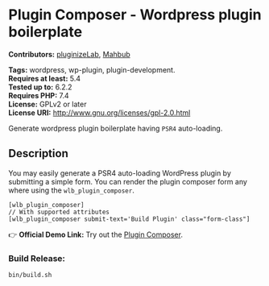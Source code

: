 # Plugin Composer - Wordpress plugin boilerplate #
**Contributors:**  [pluginizeLab](https://profiles.wordpress.org/pluginizelab/), [Mahbub](https://profiles.wordpress.org/mrabbani/)

**Tags:** wordpress, wp-plugin, plugin-development.  
**Requires at least:** 5.4  
**Tested up to:** 6.2.2  
**Requires PHP:** 7.4  
**License:** GPLv2 or later  
**License URI:** http://www.gnu.org/licenses/gpl-2.0.html  

Generate wordpress plugin boilerplate having `PSR4` auto-loading.

## Description ##

You may easily generate a PSR4 auto-loading WordPress plugin by submitting a simple form. You can render the plugin composer form any where using the `wlb_plugin_composer`.

```
[wlb_plugin_composer]
// With supported attributes
[wlb_plugin_composer submit-text='Build Plugin' class="form-class"]
```


👉 **Official Demo Link:** Try out the [Plugin Composer](https://pluginizelab.dev/plugin-composer).

### Build Release:

```
bin/build.sh
```